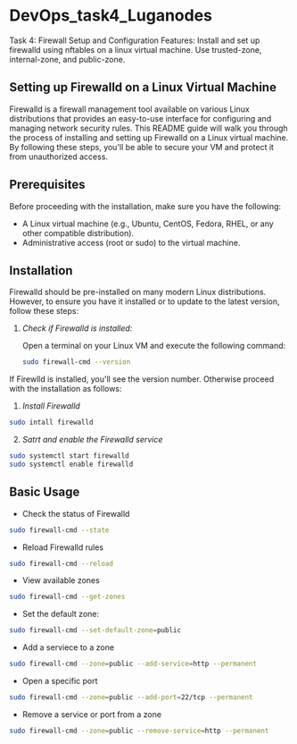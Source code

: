 # DevOps_task4_Luganodes
Task 4: Firewall Setup and Configuration Features:  Install and set up firewalld using nftables on a linux virtual machine. Use trusted-zone, internal-zone, and public-zone.

## Setting up Firewalld on a Linux Virtual Machine

Firewalld is a firewall management tool available on various Linux distributions that provides an easy-to-use interface for configuring and managing network security rules. This README guide will walk you through the process of installing and setting up Firewalld on a Linux virtual machine. By following these steps, you'll be able to secure your VM and protect it from unauthorized access.

## Prerequisites

Before proceeding with the installation, make sure you have the following:

- A Linux virtual machine (e.g., Ubuntu, CentOS, Fedora, RHEL, or any other compatible distribution).
- Administrative access (root or sudo) to the virtual machine.

## Installation

Firewalld should be pre-installed on many modern Linux distributions. However, to ensure you have it installed or to update to the latest version, follow these steps:

1. *Check if Firewalld is installed:*

   Open a terminal on your Linux VM and execute the following command:

   ```bash
   sudo firewall-cmd --version
If Firewlld is installed, you'll see the version number. Otherwise proceed with the installation as follows:
1. *Install Firewalld*
```bash
sudo intall firewalld
```
2. *Satrt and enable the Firewalld service*
```bash
sudo systemctl start firewalld
sudo systemctl enable firewalld
```
## Basic Usage
- Check the status of Firewalld
```bash
sudo firewall-cmd --state
```
- Reload Firewalld rules
```bash
sudo firewall-cmd --reload
```
- View available zones
```bash
sudo firewall-cmd --get-zones
```
- Set the default zone:
```bash
sudo firewall-cmd --set-default-zone=public
```
- Add a serviece to a zone
```bash
sudo firewall-cmd --zone=public --add-service=http --permanent
```
- Open a specific port
```bash
sudo firewall-cmd --zone=public --add-port=22/tcp --permanent
```
- Remove a service or port from a zone
```bash
sudo firewall-cmd --zone=public --remove-service=http --permanent
```

   
